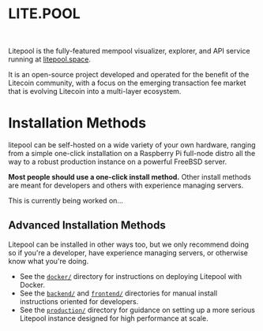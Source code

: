 # LITE.POOL

<br>

Litepool is the fully-featured mempool visualizer, explorer, and API service running at [litepool.space](https://litepool.space/).

It is an open-source project developed and operated for the benefit of the Litecoin community, with a focus on the emerging transaction fee market that is evolving Litecoin into a multi-layer ecosystem.

# Installation Methods

litepool can be self-hosted on a wide variety of your own hardware, ranging from a simple one-click installation on a Raspberry Pi full-node distro all the way to a robust production instance on a powerful FreeBSD server.

**Most people should use a one-click install method.** Other install methods are meant for developers and others with experience managing servers.

This is currently being worked on...

<!-- <a id="one-click-installation"></a>
## One-Click Installation

Mempool can be conveniently installed on the following full-node distros:
- [Umbrel](https://github.com/getumbrel/umbrel)
- [RaspiBlitz](https://github.com/rootzoll/raspiblitz)
- [RoninDojo](https://code.samourai.io/ronindojo/RoninDojo)
- [myNode](https://github.com/mynodebtc/mynode)
- [Start9](https://github.com/Start9Labs/embassy-os)

**We highly recommend you deploy your own Mempool instance this way.** No matter which option you pick, you'll be able to get your own fully-sovereign instance of Mempool up quickly without needing to fiddle with any settings. -->

## Advanced Installation Methods

Litepool can be installed in other ways too, but we only recommend doing so if you're a developer, have experience managing servers, or otherwise know what you're doing.

- See the [`docker/`](./docker/) directory for instructions on deploying Litepool with Docker.
- See the [`backend/`](./backend/) and [`frontend/`](./frontend/) directories for manual install instructions oriented for developers.
- See the [`production/`](./production/) directory for guidance on setting up a more serious Litepool instance designed for high performance at scale.
